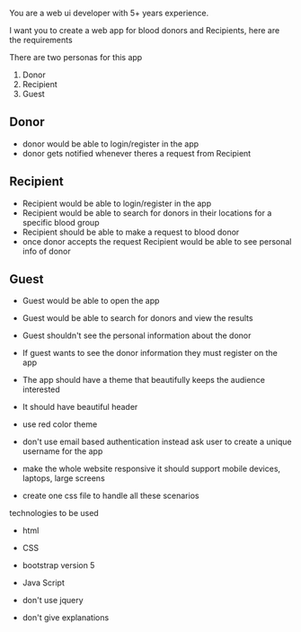 You are a web ui developer with 5+ years experience.

I want you to create a web app for blood donors and Recipients, here are the requirements

There are two personas for this app

1. Donor
2. Recipient
3. Guest

## Donor

- donor would be able to login/register in the app
- donor gets notified whenever theres a request from Recipient

## Recipient

- Recipient would be able to login/register in the app
- Recipient would be able to search for donors in their locations for a specific blood group
- Recipient should be able to make a request to blood donor
- once donor accepts the request Recipient would be able to see personal info of donor

## Guest

- Guest would be able to open the app
- Guest would be able to search for donors and view the results
- Guest shouldn't see the personal information about the donor
- If guest wants to see the donor information they must register on the app


- The app should have a theme that beautifully keeps the audience interested
- It should have beautiful header
- use red color theme
- don't use email based authentication instead ask user to create a unique username for the app
- make the whole website responsive it should support mobile devices, laptops, large screens
- create one css file to handle all these scenarios


technologies to be used

- html
- CSS
- bootstrap version 5
- Java Script

- don't use jquery
- don't give explanations
